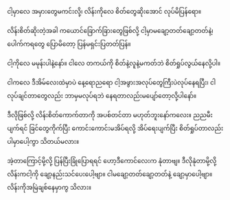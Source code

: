 ငါ့မှာလေ အမှားတွေမကင်းလို့၊ လိန်းကိုလေ 
စိတ်တွေဆိုးအောင် လုပ်မိပြန်ရော။

လိန်းစိတ်ဆိုးတဲ့အခါ ကယောင်ခြောက်ခြားတွေဖြစ်လို့ 
ငါ့မှာမချော့တတ်ချော့တတ်နဲ့၊ 
ပေါက်ကရတွေ ပြောမိတော့ ပြန်မရှင်းပြတတ်ပြန်။

ငါ့ကိုလေ မမုန်းပါနဲ့နော်။ ငါလေ တကယ်ကို
စိတ်နဲ့လူနဲ့မကတ်ဘဲ စိတ်ရှုပ်လွယ်နေလို့ပါ။

ငါကလေ ဒီအိမ်လေးထဲမှာပဲ နေ့ရောညရော ငါ့အဖွားအလုပ်တွေကြီးပဲလုပ်နေရပြီး၊ ငါလုပ်ချင်တာတွေလည်း ဘာမှမလုပ်ရဘဲ နေရတာလည်းမပျော်တော့လို့ပါနော်။

ဒီလိုဖြစ်လို့ လိန်းစိတ်ကောက်တာကို 
အပစ်တင်တာ မဟုတ်ဘူးနော်ကလေး။ ညညမီးပျက်ရင် ခြင်တွေကိုက်ပြီး ကောင်းကောင်းမအိပ်ရလို့ အိပ်ရေးပျက်ပြီး စိတ်ရှုပ်တာလည်း ပါမှာပေါ့ကွာ 
သိတယ်မလား။

အဲ့တာကြောင့်မို့လို့ ပြန်ပြီးခြုံပြောရရင် 
ဟော့ဒီကောင်‌လေးက နုံတာဗျ။ ဒီလိုနုံတာမို့လို့ 
လိန်းကငါ့ကို‌ ချော့နည်းသင်ပေးပေါ့ဗျာ။ 
ငါမချော့တတ်ချော့တတ်နဲ့ ချော့မှာပေါ့ဗျာ။ လိန်းကိုအမြဲချစ်နေမှာကွ သိလား။